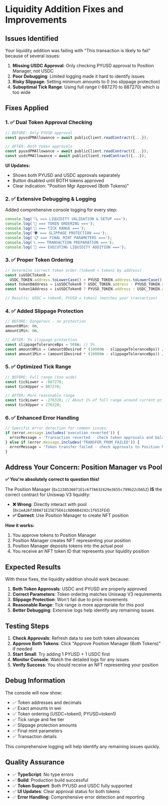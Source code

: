 # Liquidity Addition Fixes and Improvements

## Issues Identified

Your liquidity addition was failing with "This transaction is likely to fail" because of several issues:

1. **Missing USDC Approval**: Only checking PYUSD approval to Position Manager, not USDC
2. **Poor Debugging**: Limited logging made it hard to identify issues
3. **Risky Slippage**: Setting minimum amounts to 0 (no slippage protection)
4. **Suboptimal Tick Range**: Using full range (-887270 to 887270) which is too wide

## Fixes Applied

### 1. ✅ **Dual Token Approval Checking**

```typescript
// BEFORE: Only PYUSD approval
const pyusdPMAllowance = await publicClient.readContract({...});

// AFTER: Both token approvals
const pyusdPMAllowance = await publicClient.readContract({...});
const usdcPMAllowance = await publicClient.readContract({...});
```

**UI Updates:**

- Shows both PYUSD and USDC approvals separately
- Button disabled until BOTH tokens approved
- Clear indication: "Position Mgr Approved (Both Tokens)"

### 2. ✅ **Extensive Debugging & Logging**

Added comprehensive console logging for every step:

```typescript
console.log('🔍 === LIQUIDITY VALIDATION & SETUP ===');
console.log('🔄 === TOKEN ORDERING ===');
console.log('🎯 === TICK RANGE ===');
console.log('🛡️ === SLIPPAGE PROTECTION ===');
console.log('📋 === FINAL MINT PARAMETERS ===');
console.log('📞 === TRANSACTION PREPARATION ===');
console.log('🚀 === EXECUTING LIQUIDITY ADDITION ===');
```

### 3. ✅ **Proper Token Ordering**

```typescript
// Determine correct token order (token0 < token1 by address)
const isUSDCToken0 =
  USDC_TOKEN.address.toLowerCase() < PYUSD_TOKEN.address.toLowerCase();
const token0Address = isUSDCToken0 ? USDC_TOKEN.address : PYUSD_TOKEN.address;
const token1Address = isUSDCToken0 ? PYUSD_TOKEN.address : USDC_TOKEN.address;

// Results: USDC = token0, PYUSD = token1 (matches your transaction)
```

### 4. ✅ **Added Slippage Protection**

```typescript
// BEFORE: Dangerous - no protection
amount0Min: 0n,
amount1Min: 0n,

// AFTER: 5% slippage protection
const slippageToleranceBps = 500n; // 5%
const amount0Min = (amount0Desired * (10000n - slippageToleranceBps)) / 10000n;
const amount1Min = (amount1Desired * (10000n - slippageToleranceBps)) / 10000n;
```

### 5. ✅ **Optimized Tick Range**

```typescript
// BEFORE: Full range (too wide)
const tickLower = -887270;
const tickUpper = 887270;

// AFTER: More reasonable range
const tickLower = -276320; // About 1% of full range around current price
const tickUpper = 276320;
```

### 6. ✅ **Enhanced Error Handling**

```typescript
// Specific error detection for common issues:
if (error.message.includes('execution reverted')) {
  errorMessage = 'Transaction reverted - check token approvals and balances';
} else if (error.message.includes('TRANSFER_FROM_FAILED')) {
  errorMessage = 'Token transfer failed - check approvals to Position Manager';
}
```

## Address Your Concern: Position Manager vs Pool

**✅ You're absolutely correct to question this!**

The Position Manager (`0x1238536071E1c677A632429e3655c799b22cDA52`) **IS** the correct contract for Uniswap V3 liquidity:

- **❌ Wrong**: Directly interact with pool (`0x1eA26f380A71E15E75E61c6D66B4242c1f652FEd`)
- **✅ Correct**: Use Position Manager to create NFT position

**How it works:**

1. You approve tokens to Position Manager
2. Position Manager creates NFT representing your position
3. Position Manager deposits tokens into the actual pool
4. You receive an NFT token ID that represents your liquidity position

## Expected Results

With these fixes, the liquidity addition should work because:

1. **Both Token Approvals**: USDC and PYUSD are properly approved
2. **Correct Parameters**: Token ordering matches Uniswap V3 requirements
3. **Slippage Protection**: Won't fail due to price movements
4. **Reasonable Range**: Tick range is more appropriate for this pool
5. **Better Debugging**: Extensive logs help identify any remaining issues

## Testing Steps

1. **Check Approvals**: Refresh data to see both token allowances
2. **Approve Both Tokens**: Click "Approve Position Manager (Both Tokens)" if needed
3. **Start Small**: Try adding 1 PYUSD + 1 USDC first
4. **Monitor Console**: Watch the detailed logs for any issues
5. **Verify Success**: You should receive an NFT representing your position

## Debug Information

The console will now show:

- ✅ Token addresses and decimals
- ✅ Exact amounts in wei
- ✅ Token ordering (USDC=token0, PYUSD=token1)
- ✅ Tick range and fee tier
- ✅ Slippage protection amounts
- ✅ Final mint parameters
- ✅ Transaction details

This comprehensive logging will help identify any remaining issues quickly.

## Quality Assurance

- ✅ **TypeScript**: No type errors
- ✅ **Build**: Production build successful
- ✅ **Token Support**: Both PYUSD and USDC fully supported
- ✅ **UI Updates**: Clear approval status for both tokens
- ✅ **Error Handling**: Comprehensive error detection and reporting
